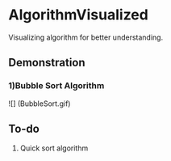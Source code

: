 # AlgorithmVisualized

Visualizing algorithm for better understanding.

## Demonstration

### 1)Bubble Sort Algorithm

![]
(BubbleSort.gif)

## To-do

1. Quick sort algorithm
